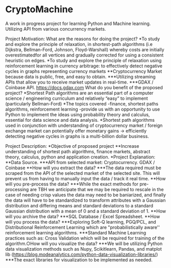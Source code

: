 # CryptoMachine
A work in progress project for learning Python and Machine learning. Utilizing API from various concurrency markets.  

Project Motivation:
What are the reasons for doing the project?
*To study and explore the principle of relaxation, in shortest-path algorithms (i.e Dijkstra, Bellman-Ford, Johnson, Floyd-Warshall)  whereby costs are initially overestimatedfor all vertices and gradually corrected for using a consistent heuristic on edges.
*To study and explore the principle of relaxation using reinforcement learning in currency arbitrage: to effectively detect negative cycles in graphs representing currency markets
    **Cryptocurrency Market because data is public, free, and easy to obtain.
      ***Utilizing streaming APIs that allow you to receive market updates in real-time.
      ***GDAX / Coinbase API. https://docs.gdax.com
What do you benefit of the proposed project?
  *Shortest Path algorithms are an essential part of a computer science / engineering curriculum and relatively “easy” to implement (particularly Bellman-Ford)
  *The topics covered -finance, shortest paths algorithms, reinforcement learning -provide us with an opportunity to use Python to implement the ideas using probability theory and calculus,  essential for data science and data analysis.
  *Shortest path algorithms used in conjunction with understanding of cryptocurrency market / foreign exchange market can potentially offer monetary gains → efficiently detecting negative cycles in graphs is a multi-billion dollar business.
  
 Project Description:
 *Objective of proposed project
  **Increase understanding of shortest path algorithms, finance markets, abstract theory, calculus, python and application creation. 
 *Project Explanation:
   **Data Source. 
    ***API from selected market: Cryptocurrency. GDAX / Coinbase
   **How will you extract the data?
    ***The data required must be scraped from the API of the selected market of the selected site. This will prevent us from having to manually input the data / track it real time. 
   **How will you pre-process the data?
      ***While the exact methods for pre-processing are TBH we anticipate that we may be required to rescale in the case of needing crisp values the data may need to be baniarized, and finally the data will have to be standardized to transform attributes with a Gaussian distribution and differing means and standard deviations to a standard Gaussian distribution with a mean of 0 and a standard deviation of 1.
   **How will you archive the data?
      ***SQL Database / Excel Spreadsheet. 
   **How will you process the data?
      ***Exploring Soft-Q learning, PGQ/PCL, and Distributional Reinforcement Learning which are "probabilistically aware'' reinforcement learning algorithms.
      ***Standard Machine Learning practices such as: Cross Validation which will be required for training of the algorithm.○How will you visualize the data?
      ***We will be utilizing Python data visualization methods such as  Nupy, Scikitlearn, Pandas, and matplot lib (https://blog.modeanalytics.com/python-data-visualization-libraries/)
      ***The exact libraries for visualization to be implemented as needed. 

